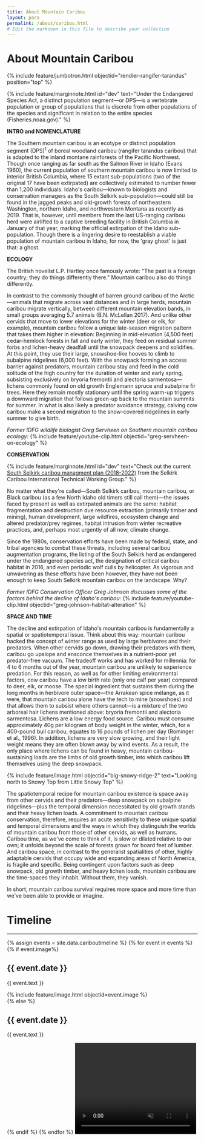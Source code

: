 ```yaml
---
title: About Mountain Caribou
layout: para
permalink: /about/caribou.html
# Edit the markdown in this file to describe your collection
---
```

<style>table tr td:first-child{width:400px}</style>

# About Mountain Caribou

{% include feature/jumbotron.html objectid="rendier-rangifer-tarandus" position="top" %}

{% include feature/marginnote.html id="dev" text="Under the Endangered Species Act, a distinct population segment—or DPS—is a vertebrate population or group of populations that is discrete from other populations of the species and significant in relation to the entire species (Fisheries.noaa.gov)." %}

**INTRO and NOMENCLATURE**

The Southern mountain caribou is an ecotype or distinct population segment (DPS)<sup>1</sup> of boreal woodland caribou (rangifer tarandus caribou) that is adapted to the inland montane rainforests of the Pacific Northwest. Though once ranging as far south as the Salmon River in Idaho (Evans 1960), the current population of southern mountain caribou is now limited to interior British Columbia, where 15 extant sub-populations (two of the original 17 have been extirpated) are collectively estimated to number fewer than 1,200 individuals. Idaho's caribou—known to biologists and conservation managers as the South Selkirk sub-population—could still be found in the jagged peaks and old-growth forests of northeastern Washington, northern Idaho, and northwestern Montana as recently as 2019. That is, however, until members from the last US-ranging caribou herd were airlifted to a captive breeding facility in British Columbia in January of that year, marking the official extirpation of the Idaho sub-population. Though there is a lingering desire to reestablish a viable population of mountain caribou in Idaho, for now, the 'gray ghost' is just that: a ghost.

 
**ECOLOGY** 
 
The British novelist L.P. Hartley once famously wrote: "The past is a foreign country; they do things differently there." Mountain caribou also do things differently. 
 
 
In contrast to the commonly thought of barren ground caribou of the Arctic—animals that migrate across vast distances and in large herds, mountain caribou migrate vertically, between different mountain elevation bands, in small groups averaging 5.7 animals (B.N. McLellan 2017). And unlike other cervids that move to lower elevations for the winter (deer or elk, for example), mountain caribou follow a unique late-season migration pattern that takes them higher in elevation: Beginning in mid-elevation (4,500 feet) cedar-hemlock forests in fall and early winter, they feed on residual summer forbs and lichen-heavy deadfall until the snowpack deepens and solidifies. At this point, they use their large, snowshoe-like hooves to climb to subalpine ridgelines (6,000 feet). With the snowpack forming an access barrier against predators, mountain caribou stay and feed in the cold solitude of the high country for the duration of winter and early spring, subsisting exclusively on bryoria fremontii and alectoria sarmentosa—lichens commonly found on old growth Englemann spruce and subalpine fir trees. Here they remain mostly stationary until the spring warm-up triggers a downward migration that follows green-up back to the mountain summits for summer. In what is also likely a predator avoidance strategy, calving cow caribou make a second migration to the snow-covered ridgelines in early summer to give birth.
  
*Former IDFG wildlife biologist Greg Servheen on Southern mountain caribou ecology:*
{% include feature/youtube-clip.html objectid="greg-servheen-on-ecology" %}


**CONSERVATION**

{% include feature/marginnote.html id="dev" text="Check out the current [South Selkirk caribou managment plan (2018-2022)](http://www.restoringthekootenai.org/resources/SouthSelkirkCaribouManagementPlan_Oct-2018.pdf) from the Selkirk Caribou International Technical Working Group." %}

No matter what they're called—South Selkirk caribou, mountain caribou, or Black caribou (as a few North Idaho old timers still call them)—the issues faced by present as well as extirpated animals are the same: habitat fragmentation and destruction due resource extraction (primarily timber and mining), human development, large wildfires, ecosystem change and altered predator/prey regimes, habitat intrusion from winter recreative practices, and, perhaps most urgently of all now, climate change. 
 
Since the 1980s, conservation efforts have been made by federal, state, and tribal agencies to combat these threats, including several caribou augmentation programs, the listing of the South Selkirk herd as endangered under the endangered species act, the designation of critical caribou habitat in 2016, and even periodic wolf culls by helicopter. As vigorous and unwavering as these efforts have been however, they have not been enough to keep South Selkirk mountain caribou on the landscape. Why? 

*Former IDFG Conservation Officer Greg Johnson discusses some of the factors behind the decline of Idaho's caribou:* 
{% include feature/youtube-clip.html objectid="greg-johnson-habitat-alteration" %}


**SPACE AND TIME**

The decline and extirpation of Idaho's mountain caribou is fundamentally a spatial or spatiotemporal issue. Think about this way: mountain caribou hacked the concept of winter range as used by large herbivores and their predators. When other cervids go down, drawing their predators with them, caribou go upslope and ensconce themselves in a nutrient-poor yet predator-free vacuum. The tradeoff works and has worked for millennia: for 4 to 6 months out of the year, mountain caribou are unlikely to experience predation. For this reason, as well as for other limiting environmental factors, cow caribou have a low birth rate (only one calf per year) compared to deer, elk, or moose. The special ingredient that sustains them during the long months in herbivore outer space—the Arrakean spice mélange, as it were, that mountain caribou alone have the tech to mine (snowshoes) and that allows them to subsist where others cannot—is a mixture of the two arboreal hair lichens mentioned above: bryoria fremontii and alectoria sarmentosa. Lichens are a low energy food source. Caribou must consume approximately 40g per kilogram of body weight in the winter, which, for a 400-pound bull caribou, equates to 16 pounds of lichen per day (Rominger et al., 1996). In addition, lichens are very slow growing, and their light weight means they are often blown away by wind events. As a result, the only place where lichens can be found in heavy, mountain caribou-sustaining loads are the limbs of old growth timber, into which caribou lift themselves using the deep snowpack. 

{% include feature/image.html objectid="big-snowy-ridge-2" text="Looking north to Snowy Top from Little Snowy Top" %}
 
The spatiotemporal recipe for mountain caribou existence is space away from other cervids and their predators—deep snowpack on subalpine ridgelines—plus the temporal dimension necessitated by old growth stands and their heavy lichen loads. A commitment to mountain caribou conservation, therefore, requires an acute sensitivity to these unique spatial and temporal dimensions and the ways in which they distinguish the worlds of mountain caribou from those of other cervids, as well as humans. Caribou time, as we've come to think of it, is slow or dilated relative to our own; it unfolds beyond the scale of forests grown for board feet of lumber. And caribou space, in contrast to the generalist spatialities of other, highly adaptable cervids that occupy wide and expanding areas of North America, is fragile and specific. Being contingent upon factors such as deep snowpack, old growth timber, and heavy lichen loads, mountain caribou are the time-spaces they inhabit. Without them, they vanish. 

In short, mountain caribou survival requires more space and more time than we've been able to provide or imagine. 



# Timeline 
---




{% assign events = site.data.cariboutimeline %}
{% for event in events %}{% if event.image%}
<div class="row">
<div class="col-4 text-center align-self-center my-5">
<h2>{{ event.date }}</h2>
</div>
<div class="col-8 border-left my-5" style="border-width: 3px;">
<p class="h3 col-12 col-md-6">{{ event.text }}</p>
{% include feature/image.html objectid=event.image %}
</div>
</div>
{% else %}
<div class="row">
<div class="col-4 text-center align-self-center my-5">
<h2>{{ event.date }}</h2>
</div>
<div class="col-8 border-left my-5" style="border-width: 3px;">
<p class="h3 col-12 col-md-6">{{ event.text }}</p>
</div>
</div>
{% endif %}
{% endfor %}

<video width="320" height="240" autoplay loop muted playsinline>
  <source src="ballcreek-cedarrub-licheninthewind" type="video/mp4" />
</video>
